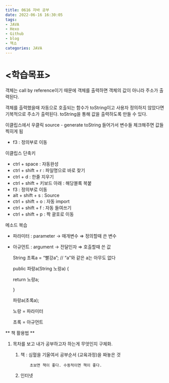 ```yaml
---
title: 0616 자바 공부
date: 2022-06-16 16:30:05
tags:
- JAVA
- Hexo
- Github
- blog
- 헥소
categories: JAVA
---
```




# <학습목표>

객체는 call by reference이기 때문에 객체를 출력하면 객체의 값이 아니라 주소가 출력된다.

객체를 출력했을때 자동으로 호출되는 함수가 toString이고 사용자 정의하지 않았다면 기복적으로 주소가 출력된다. toString을 통해 값을 출력하도록 만들 수 있다.

이클립스에서 우클릭 source - generate toString 들어가서 변수들 체크해주면 값들 찍히게 됨

- f3 : 정의부로 이동

이클립스 단축키 

- ctrl + space : 자동완성
- ctrl + shift + r : 파일명으로 바로 찾기
- ctrl + d : 한줄 지우기
- ctrl + shift + 키보드 아래 : 해당블록 복붙
- f3 : 정의부로 이동
- alt + shift + s : Source
- ctrl + shift + o : 자동 import
- ctrl + shift + f : 자동 들여쓰기
- ctrl + shift + p : 짝 괄호로 이동

메소드 복습

- 파라미터 : parameter → 매개변수 ⇒ 정의할때 쓴 변수
- 아규먼트 : argument → 전달인자 ⇒ 호출할때 쓴 값
    
    String 초록a = “빨강a”; // “a”와 같은 a는 아무도 없다
    
    public 파랑a(String 노랑a) {
    
    return 노랑a;
    
    }
    
    파랑a(초록a);
    
    노랑 = 파라미터
    
    초록 = 아규먼트
    

** 책 활용법 **

1. 목차를 보고 내가 공부하고자 하는게 무엇인지 구체화.
    1. 책 : 심혈을 기울여서 공부순서 (교육과정)을 짜놓은 것
        
               초보면 책이 좋다. 수동적이면 책이 좋다.
        
    2. 인터넷
